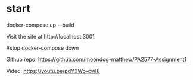 # start
docker-compose up --build

Visit the site at http://localhost:3001

#stop 
docker-compose down

Github repo:
https://github.com/moondog-matthew/PA2577-Assignment1

Video: 
https://youtu.be/pdY3Wo-cwI8
